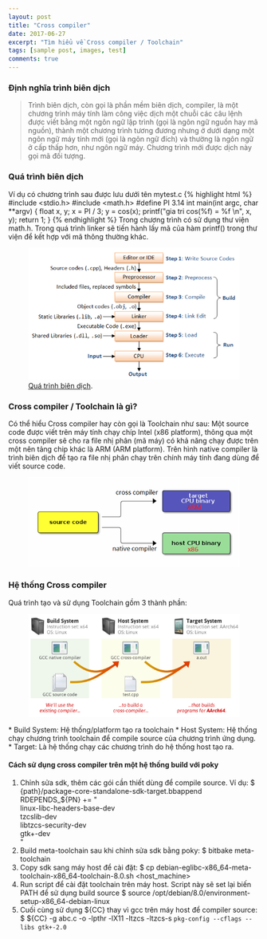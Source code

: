 ```yaml
---
layout: post
title: "Cross compiler"
date: 2017-06-27
excerpt: "Tìm hiểu về Cross compiler / Toolchain"
tags: [sample post, images, test]
comments: true
---
```


### Định nghĩa trình biên dịch

> Trình biên dịch, còn gọi là phần mềm biên dịch, compiler, là một chương trình máy tính làm công việc dịch một chuỗi các câu lệnh được viết bằng một ngôn ngữ lập trình (gọi là ngôn ngữ nguồn hay mã nguồn), thành một chương trình tương đương nhưng ở dưới dạng một ngôn ngữ máy tính mới (gọi là ngôn ngữ đích) và thường là ngôn ngữ ở cấp thấp hơn, như ngôn ngữ máy. Chương trình mới được dịch này gọi mã đối tượng.

### Quá trình biên dịch

Ví dụ có chương trình sau được lưu dưới tên mytest.c
{% highlight html %}
#include <stdio.h>
#include <math.h>
#define PI 3.14
int main(int argc, char **argv)
{
    float x, y;
    x = PI / 3;
    y = cos(x);
    printf("gia tri cos(%f) = %f \n", x, y);
    return 1;
}
{% endhighlight %}
Trong chương trình có sử dụng thư viện math.h. Trong quá trình linker sẽ tiến hành lấy mã của hàm printf() trong thư viện để kết hợp với mã thông thường khác.
<figure>
	<a href="https://raw.githubusercontent.com/redsiren204/redsiren204.github.io/master/resources/cross-compiler/CompilationProcess.png"><img src="https://raw.githubusercontent.com/redsiren204/redsiren204.github.io/master/resources/cross-compiler/CompilationProcess.png"></a>
	<figcaption><a href="https://raw.githubusercontent.com/redsiren204/redsiren204.github.io/master/resources/cross-compiler/CompilationProcess.png" title="Quá trình biên dịch">Quá trình biên dịch</a>.</figcaption>
</figure>

### Cross compiler / Toolchain là gì?

Có thể hiểu Cross compiler hay còn gọi là Toolchain như sau:
Một source code được viết trên máy tính chạy chíp Intel (x86 platform), thông qua một cross compiler sẽ cho ra file nhị phân (mã máy) có khả năng chạy được trên một nên tảng chip khác là ARM (ARM platform). Trên hình native compiler là trình biên dịch để tạo ra file nhị phân chạy trên chính máy tính đang dùng để viết source code.
<figure>
	<a href="https://raw.githubusercontent.com/redsiren204/redsiren204.github.io/master/resources/cross-compiler/cross-compile.png"><img src="https://raw.githubusercontent.com/redsiren204/redsiren204.github.io/master/resources/cross-compiler/cross-compile.png"></a>
</figure>

### Hệ thống Cross compiler

Quá trình tạo và sử dụng Toolchain gồm 3 thành phần:
<figure>
	<a href="https://raw.githubusercontent.com/redsiren204/redsiren204.github.io/master/resources/cross-compiler/build-gcc-cross-compiler.png"><img src="https://raw.githubusercontent.com/redsiren204/redsiren204.github.io/master/resources/cross-compiler/build-gcc-cross-compiler.png"></a>
</figure>
* Build System: Hệ thống/platform tạo ra toolchain
* Host System: Hệ thống chạy chương trình toolchain để compile source của chương trình ứng dụng.
* Target: Là hệ thống chạy các chương trình do hệ thống host tạo ra.

#### Cách sử dụng cross compiler trên một hệ thống build với poky

1. Chỉnh sửa sdk, thêm các gói cần thiết dùng để compile source. Ví dụ:
$ {path}/package-core-standalone-sdk-target.bbappend
RDEPENDS_${PN} += "\
linux-libc-headers-base-dev \
tzcslib-dev \
libtzcs-security-dev \
gtk+-dev \
"
2. Build meta-toolchain sau khi chỉnh sửa sdk bằng poky:
$ bitbake meta-toolchain
3. Copy sdk sang máy host để cài đặt:
$ cp debian-eglibc-x86_64-meta-toolchain-x86_64-toolchain-8.0.sh <host_machine>
4. Run script để cài đặt toolchain trên máy host. Script này sẽ set lại biến PATH để sử dụng build source
$ source /opt/debian/8.0/environment-setup-x86_64-debian-linux
5. Cuối cùng sử dụng ${CC} thay vì gcc trên máy host để compiler source:
$ ${CC} -g abc.c -o  -lpthr -lX11 -ltzcs -ltzcs-s `pkg-config --cflags --libs gtk+-2.0`